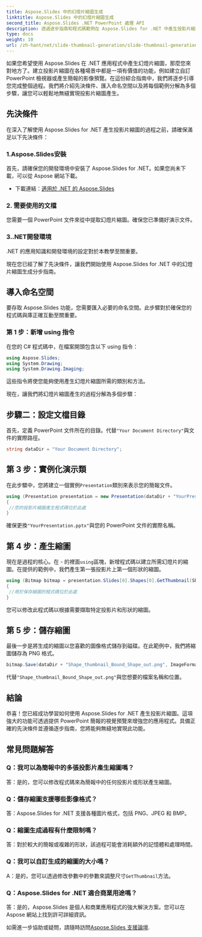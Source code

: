 ```yaml
---
title: Aspose.Slides 中的幻燈片縮圖生成
linktitle: Aspose.Slides 中的幻燈片縮圖生成
second_title: Aspose.Slides .NET PowerPoint 處理 API
description: 透過逐步指南和程式碼範例在 Aspose.Slides for .NET 中產生投影片縮圖。自訂外觀並儲存縮圖。增強簡報預覽。
type: docs
weight: 10
url: /zh-hant/net/slide-thumbnail-generation/slide-thumbnail-generation/
---
```


如果您希望使用 Aspose.Slides 在 .NET 應用程式中產生幻燈片縮圖，那麼您來對地方了。建立投影片縮圖在各種場景中都是一項有價值的功能，例如建立自訂 PowerPoint 檢視器或產生簡報的影像預覽。在這份綜合指南中，我們將逐步引導您完成整個過程。我們將介紹先決條件、匯入命名空間以及將每個範例分解為多個步驟，讓您可以輕鬆地無縫實現投影片縮圖產生。

## 先決條件

在深入了解使用 Aspose.Slides for .NET 產生投影片縮圖的過程之前，請確保滿足以下先決條件：

### 1.Aspose.Slides安裝
首先，請確保您的開發環境中安裝了 Aspose.Slides for .NET。如果您尚未下載，可以從 Aspose 網站下載。

- 下載連結：[適用於 .NET 的 Aspose.Slides](https://releases.aspose.com/slides/net/)

### 2. 需要使用的文檔
您需要一個 PowerPoint 文件來從中提取幻燈片縮圖。確保您已準備好演示文件。

### 3..NET開發環境
.NET 的應用知識和開發環境的設定對於本教學至關重要。

現在您已經了解了先決條件，讓我們開始使用 Aspose.Slides for .NET 中的幻燈片縮圖生成分步指南。

## 導入命名空間

要存取 Aspose.Slides 功能，您需要匯入必要的命名空間。此步驟對於確保您的程式碼與庫正確互動至關重要。

### 第 1 步：新增 using 指令

在您的 C# 程式碼中，在檔案開頭包含以下 using 指令：

```csharp
using Aspose.Slides;
using System.Drawing;
using System.Drawing.Imaging;
```

這些指令將使您能夠使用產生幻燈片縮圖所需的類別和方法。

現在，讓我們將幻燈片縮圖產生的過程分解為多個步驟：

## 步驟二：設定文檔目錄

首先，定義 PowerPoint 文件所在的目錄。代替`"Your Document Directory"`與文件的實際路徑。

```csharp
string dataDir = "Your Document Directory";
```

## 第 3 步：實例化演示類

在此步驟中，您將建立一個實例`Presentation`類別來表示您的簡報文件。

```csharp
using (Presentation presentation = new Presentation(dataDir + "YourPresentation.pptx"))
{
 //您的投影片縮圖產生程式碼位於此處
}
```

確保更換`"YourPresentation.pptx"`與您的 PowerPoint 文件的實際名稱。

## 第 4 步：產生縮圖

現在是過程的核心。在 - 的裡面`using`區塊，新增程式碼以建立所需幻燈片的縮圖。在提供的範例中，我們產生第一張投影片上第一個形狀的縮圖。

```csharp
using (Bitmap bitmap = presentation.Slides[0].Shapes[0].GetThumbnail(ShapeThumbnailBounds.Appearance, 1, 1))
{
 //用於保存縮圖的程式碼位於此處
}
```

您可以修改此程式碼以根據需要擷取特定投影片和形狀的縮圖。

## 第 5 步：儲存縮圖

最後一步是將生成的縮圖以您喜歡的圖像格式儲存到磁碟。在此範例中，我們將縮圖儲存為 PNG 格式。

```csharp
bitmap.Save(dataDir + "Shape_thumbnail_Bound_Shape_out.png", ImageFormat.Png);
```

代替`"Shape_thumbnail_Bound_Shape_out.png"`與您想要的檔案名稱和位置。

## 結論

恭喜！您已經成功學習如何使用 Aspose.Slides for .NET 產生投影片縮圖。這項強大的功能可透過提供 PowerPoint 簡報的視覺預覽來增強您的應用程式。具備正確的先決條件並遵循逐步指南，您將能夠無縫地實現此功能。

## 常見問題解答

### Q：我可以為簡報中的多張投影片產生縮圖嗎？
答：是的，您可以修改程式碼來為簡報中的任何投影片或形狀產生縮圖。

### Q：儲存縮圖支援哪些影像格式？
答：Aspose.Slides for .NET 支援各種圖片格式，包括 PNG、JPEG 和 BMP。

### Q：縮圖生成過程有什麼限制嗎？
答：對於較大的簡報或複雜的形狀，該過程可能會消耗額外的記憶體和處理時間。

### Q：我可以自訂生成的縮圖的大小嗎？
A：是的，您可以透過修改參數中的參數來調整尺寸`GetThumbnail`方法。

### Q：Aspose.Slides for .NET 適合商業用途嗎？
答：是的，Aspose.Slides 是個人和商業應用程式的強大解決方案。您可以在 Aspose 網站上找到許可詳細資訊。

如需進一步協助或疑問，請隨時訪問[Aspose.Slides 支援論壇](https://forum.aspose.com/).